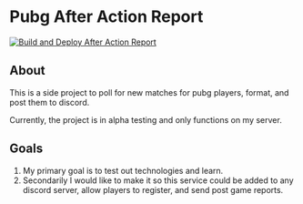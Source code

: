 # Pubg After Action Report
[![Build and Deploy After Action Report](https://github.com/leinb1dr/pubg-after-action-report/actions/workflows/main.yml/badge.svg)](https://github.com/leinb1dr/pubg-after-action-report/actions/workflows/main.yml)

## About
This is a side project to poll for new matches for pubg players, format, and post them to discord.

Currently, the project is in alpha testing and only functions on my server.

## Goals

1. My primary goal is to test out technologies and learn.
2. Secondarily I would like to make it so this service could be added to any discord server, allow players to register, and send post game reports.